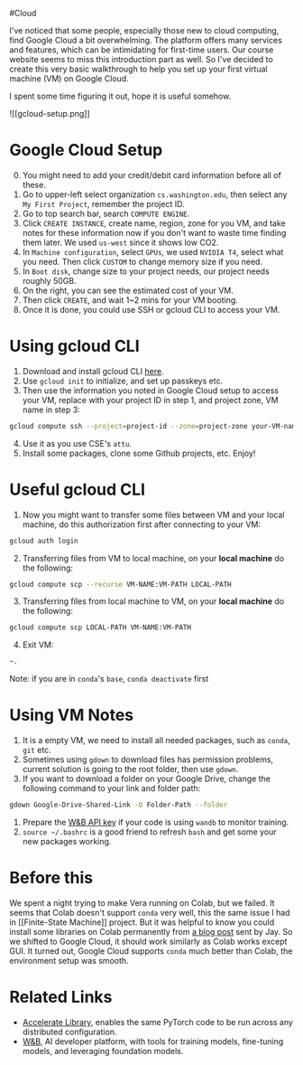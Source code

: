 #Cloud

I've noticed that some people, especially those new to cloud computing, find Google Cloud a bit overwhelming. The platform offers many services and features, which can be intimidating for first-time users. Our course website seems to miss this introduction part as well. So I've decided to create this very basic walkthrough to help you set up your first virtual machine (VM) on Google Cloud.

I spent some time figuring it out, hope it is useful somehow.

![[gcloud-setup.png]]

# Google Cloud Setup
0. You might need to add your credit/debit card information before all of these.
1. Go to upper-left select organization `cs.washington.edu`, then select any `My First Project`, remember the project ID.
2. Go to top search bar, search `COMPUTE ENGINE`.
3. Click `CREATE INSTANCE`, create name, region, zone for you VM, and take notes for these information now if you don't want to waste time finding them later. We used `us-west` since it shows low CO2.
4. In `Machine configuration`, select `GPUs`, we used `NVIDIA T4`, select what you need. Then click `CUSTOM` to change memory size if you need.
5. In `Boot disk`, change size to your project needs, our project needs roughly 50GB.
6. On the right, you can see the estimated cost of your VM.
7. Then click `CREATE`, and wait 1~2 mins for your VM booting.
8. Once it is done, you could use SSH or gcloud CLI to access your VM.

# Using gcloud CLI
1. Download and install gcloud CLI [here](https://cloud.google.com/sdk/docs/install).
2. Use `gcloud init` to initialize, and set up passkeys etc.
3. Then use the information you noted in Google Cloud setup to access your VM, replace with your project ID in step 1, and project zone, VM name in step 3:

```bash
gcloud compute ssh --project=project-id --zone=project-zone your-VM-name
```

4. Use it as you use CSE's `attu`.
5. Install some packages, clone some Github projects, etc. Enjoy!

# Useful gcloud CLI
1. Now you might want to transfer some files between VM and your local machine, do this authorization first after connecting to your VM:

```bash
gcloud auth login
```

2. Transferring files from VM to local machine, on your **local machine** do the following:

```bash
gcloud compute scp --recurse VM-NAME:VM-PATH LOCAL-PATH
```

3. Transferring files from local machine to VM, on your **local machine** do the following:

```bash
gcloud compute scp LOCAL-PATH VM-NAME:VM-PATH
```

4. Exit VM:

```bash
~.
```

Note: if you are in `conda`'s `base`,  `conda deactivate` first
# Using VM Notes
1. It is a empty VM, we need to install all needed packages, such as `conda`, `git` etc.
2. Sometimes using `gdown` to download files has permission problems, current solution is going to the root folder, then use `gdown`.
3. If you want to download a folder on your Google Drive, change the following command to your link and folder path:

```bash
gdown Google-Drive-Shared-Link -O Folder-Path --folder
```

1. Prepare the [W&B API key](https://wandb.ai/authorize) if your code is using `wandb` to monitor training.
2. `source ~/.bashrc` is a good friend to refresh `bash` and get some your new packages working.

# Before this
We spent a night trying to make Vera running on Colab, but we failed. It seems that Colab doesn't support `conda` very well, this the same issue I had in [[Finite-State Machine]] project. But it was helpful to know you could install some libraries on Colab permanently from [a blog post](https://netraneupane.medium.com/how-to-install-libraries-permanently-in-google-colab-fb15a585d8a5) sent by Jay. So we shifted to Google Cloud, it should work similarly as Colab works except GUI. It turned out, Google Cloud supports `conda` much better than Colab, the environment setup was smooth.
# Related Links
- [Accelerate Library](https://huggingface.co/docs/accelerate/en/index), enables the same PyTorch code to be run across any distributed configuration.
- [W&B](https://wandb.ai/site), AI developer platform, with tools for training models, fine-tuning models, and leveraging foundation models.